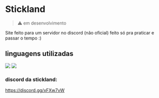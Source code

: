 # Stickland

> ⚠️ em desenvolvimento

 Site feito para um servidor no discord (não oficial) feito só pra praticar e passar o tempo :)

## linguagens utilizadas

<img src= "https://img.shields.io/badge/HTML5-E34F26?style=for-the-badge&logo=html5&logoColor=white">
<img src= "https://img.shields.io/badge/CSS3-1572B6?style=for-the-badge&logo=css3&logoColor=white">


### discord da stickland:

<a target = "blank">https://discord.gg/xFXw7vW<a>
